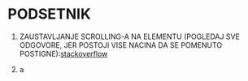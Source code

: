 # PODSETNIK

1. ZAUSTAVLJANJE SCROLLING-A NA ELEMENTU (POGLEDAJ SVE ODGOVORE, JER POSTOJI VISE NACINA DA SE POMENUTO POSTIGNE):[stackoverflow](https://stackoverflow.com/questions/4770025/how-to-disable-scrolling-temporarily)

1. a